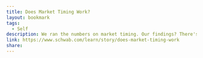 ```yaml
---
title: Does Market Timing Work?
layout: bookmark
tags:
  - Self
description: We ran the numbers on market timing. Our findings? There's a high cost to waiting for the best entry point.
link: https://www.schwab.com/learn/story/does-market-timing-work
share:
---
```


